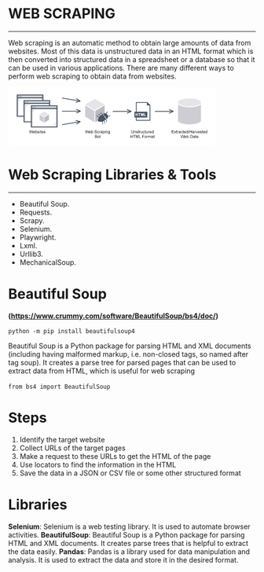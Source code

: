 # WEB SCRAPING
----
Web scraping is an automatic method to obtain large amounts of data from websites. Most of this data is unstructured data in an HTML format which is then converted into structured data in a spreadsheet or a database so that it can be used in various applications. There are many different ways to perform web scraping to obtain data from websites.

![img](https://github.com/RAJGUPTA28/QuickNLP-TextInspect/blob/main/WebScraping/download.png)

# Web Scraping Libraries & Tools
---
- Beautiful Soup.
- Requests.
- Scrapy.
- Selenium.
- Playwright.
- Lxml.
- Urllib3.
- MechanicalSoup.

# Beautiful Soup
**(https://www.crummy.com/software/BeautifulSoup/bs4/doc/)**

``` 
python -m pip install beautifulsoup4
```
Beautiful Soup is a Python package for parsing HTML and XML documents (including having malformed markup, i.e. non-closed tags, so named after tag soup). It creates a parse tree for parsed pages that can be used to extract data from HTML, which is useful for web scraping

``` from bs4 import BeautifulSoup ```


# Steps
1) Identify the target website
2) Collect URLs of the target pages
3) Make a request to these URLs to get the HTML of the page
4) Use locators to find the information in the HTML
5) Save the data in a JSON or CSV file or some other structured format


# Libraries
**Selenium**:  Selenium is a web testing library. It is used to automate browser activities.
**BeautifulSoup**: Beautiful Soup is a Python package for parsing HTML and XML documents. It creates parse trees that is helpful to extract the data easily.
**Pandas**: Pandas is a library used for data manipulation and analysis. It is used to extract the data and store it in the desired format. 
